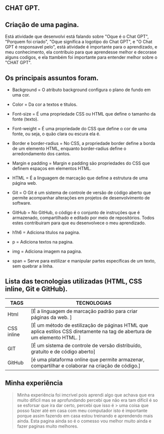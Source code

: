 ## CHAT GPT.

## Criação de uma pagina.

Está atividade que desenvolvi está falando sobre "Oque é o Chat GPT", "Porquem foi criado", "Oque significa a logotipo do Chat GPT", e "O Chat GPT é responsavel pelo", está atividade é importante para o aprendizado, e meu conhecimento, ela contribuio para que aprendesse melhor e decorase alguns codigos, e ela ttambém foi importante para entender melhor sobre o "CHAT GPT".


## Os principais assuntos foram.
- Background = O atributo background configura o plano de fundo em uma cor.

- Color =  Da cor a textos e titulos.

- Font-size = É uma propriedade CSS ou HTML que define o tamanho da fonte (texto).

- Font-weight = É uma propriedade do CSS que define o cor de uma fonte, ou seja, o quão clara ou escura ela é.

- Border e border-radius = No CSS, a propriedade border define a borda de um elemento HTML, enquanto border-radius define o arredondamento dos cantos. 

- Margin e padding = Margin e padding são propriedades do CSS que definem espaços em elementos HTML.

- HTML = É a linguagem de marcação que define a estrutura de uma página web.

- Git = O Git é um sistema de controle de versão de código aberto que permite acompanhar alterações em projetos de desenvolvimento de software.

- GitHub = No GitHub, o código é o conjunto de instruções que é armazenado, compartilhado e editado por meio de repositórios. 
Todos estes contribuiram para que eu desenvolvece o meu aprendizado.

- h1h6 = Adiciona titulos na pagina.

- p = Adiciona textos na pagina.
 
- img = Adiciona imagem na pagina.

- span = Serve para estilizar e manipular partes específicas de um texto, sem quebrar a linha.

## Lista das tecnologias utilizadas (HTML, CSS inline, Git e GitHub).


| TAGS | TECNOLOGIAS |
| ------ | ------ |
| Html | [É a linguagem de marcação padrão para criar páginas da web. ] |
| CSS inline | [É um método de estilização de páginas HTML que aplica estilos CSS diretamente na tag de abertura de um elemento HTML. ] |
| GIT | [É um sistema de controle de versão distribuído, gratuito e de código aberto] |
| GitHub | [é uma plataforma online que permite armazenar, compartilhar e colaborar na criação de código.] |

## Minha experiência

> Minha experiência foi imcrivel pois aprendi algo que achava que era muito dificil mas se aprofundando percebi que não era tam dificil é so se esforsar que ira dar certo, percebi que isso é > uma coisa que posso fazer até em casa com meu computador isto é importante porque assim fazendo em casa estou treinando e aprendendo mais ainda.
> Esta pagina ainda so é o comesso vou melhor muito ainda e fazer paginas muito melhores.